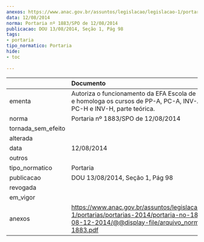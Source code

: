 ```yaml
---
anexos: https://www.anac.gov.br/assuntos/legislacao/legislacao-1/portarias/portarias-2014/portaria-no-1883-spo-de-08-12-2014/@@display-file/arquivo_norma/PA2014-1883.pdf
data: 12/08/2014
norma: Portaria nº 1883/SPO de 12/08/2014
publicacao: DOU 13/08/2014, Seção 1, Pág 98
tags:
- portaria
tipo_normatico: Portaria
hide: 
- toc 
 
---
```


|                    | Documento                                                                                                                                                         |
|:-------------------|:------------------------------------------------------------------------------------------------------------------------------------------------------------------|
| ementa             | Autoriza o funcionamento da EFA Escola de Aviação Civil e homologa os cursos de PP-A, PC-A, INV-A, IFR, PP-H, PC-H e INV-H, parte teórica.                        |
| norma              | Portaria nº 1883/SPO de 12/08/2014                                                                                                                                |
| tornada_sem_efeito |                                                                                                                                                                   |
| alterada           |                                                                                                                                                                   |
| data               | 12/08/2014                                                                                                                                                        |
| outros             |                                                                                                                                                                   |
| tipo_normatico     | Portaria                                                                                                                                                          |
| publicacao         | DOU 13/08/2014, Seção 1, Pág 98                                                                                                                                   |
| revogada           |                                                                                                                                                                   |
| em_vigor           |                                                                                                                                                                   |
| anexos             | https://www.anac.gov.br/assuntos/legislacao/legislacao-1/portarias/portarias-2014/portaria-no-1883-spo-de-08-12-2014/@@display-file/arquivo_norma/PA2014-1883.pdf |